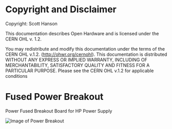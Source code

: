 # Copyright and Disclaimer
Copyright: Scott Hanson

This documentation describes Open Hardware and is licensed under the CERN OHL v. 1.2.

You may redistribute and modify this documentation under the terms of the CERN OHL v.1.2. (http://ohwr.org/cernohl). This documentation is distributed WITHOUT ANY EXPRESS OR IMPLIED WARRANTY, INCLUDING OF MERCHANTABILITY, SATISFACTORY QUALITY AND FITNESS FOR A PARTICULAR PURPOSE. Please see the CERN OHL v.1.2 for applicable conditions

# Fused Power Breakout

Power Fused Breakout Board for HP Power Supply
<!--
# BOM
| Component   | Qty | Description              | Digi-Key PN     | Manufacturer          | Manufacturer PN |
|-------------|-----|--------------------------|-----------------|-----------------------|-----------------|
| D1          |  1  | LED GREEN 3MM            | 732-5008-ND     | Würth Elektronik      | 151031VS06000   |
| J1,J2       |  2  | CONN 4 POS STRIP 0.374"  | ED2955-ND       | On Shore Technology   | OSTYK51104030   |
| F1,F2,F3,F4 |  4  | FUSE HOLDER BLADE 30A    | 36-3568-ND      | Keystone Electronics  | 3568            |
| F1,F2,F3,F4 |  4  | FUSE AUTO 15A BLADE MINI | F992-ND         | Littelfuse            | 0297015.WXNV    |
| J3          |  1  | CONN EDGE DUAL 64POS 0.1 | 1761469-1-ND    | TE Connectivity       | 1761469-1       |
| R1          |  1  | RES 120 OHM 1/4W 5%      | CF14JT120RCT-ND | Stackpole Electronics | CF14JT120R      |
| R2          |  1  | RES 1K OHM 1/4W 5%       | CF14JT1K00CT-ND | Stackpole Electronics | CF14JT1K00      |
-->

![Image of Power Breakout](https://github.com/computergeek1507/KiCad_Designs/raw/master/Power_Breakout_Fused/Power_Breakout.png)